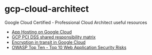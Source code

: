 # gcp-cloud-architect
Google Cloud Certified - Professional Cloud Architect useful resources

* [App Hosting on Google Cloud](https://cloud.google.com/hosting-options)
* [GCP PCI DSS shared responsibility matrix](https://services.google.com/fh/files/misc/gcp_pci_srm__apr_2019.pdf)
* [Encryption in transit in Google Cloud](https://cloud.google.com/security/encryption-in-transit/resources/encryption-in-transit-whitepaper.pdf)
* [OWASP Top Ten - Top 10 Web Application Security Risks
](https://owasp.org/www-project-top-ten/)
